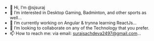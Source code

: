 - 👋 Hi, I’m @sjsuraj
- 👀 I’m interested in Desktop Gaming, Badminton, and other sports as well...
- 🌱 I’m currently working on Angular & trynna learning ReactJs...
- 💞️ I’m looking to collaborate on any of the Technology that you prefer.
- 📫 How to reach me: via email: surajsachdeva2497@gmail.com...

<!---
sjsuraj/sjsuraj is a ✨ special ✨ repository because its `README.md` (this file) appears on your GitHub profile.
You can click the Preview link to take a look at your changes.
--->
